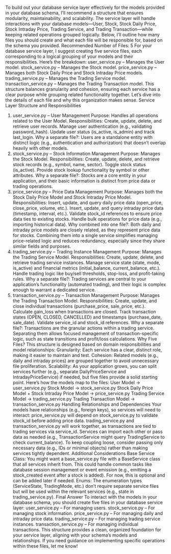 To build out your database service layer effectively for the models provided in your database schema, I’ll recommend a structure that ensures modularity, maintainability, and scalability. The service layer will handle interactions with your database models—User, Stock, Stock Daily Price, Stock Intraday Price, Trading Service, and Trading Transaction—while keeping related operations grouped logically. Below, I’ll outline how many files you should create and what each file will be responsible for, based on the schema you provided.
Recommended Number of Files: 5
For your database service layer, I suggest creating five service files, each corresponding to a logical grouping of your models and their responsibilities. Here’s the breakdown:
user_service.py – Manages the User model.
stock_service.py – Manages the Stock model.
price_service.py – Manages both Stock Daily Price and Stock Intraday Price models.
trading_service.py – Manages the Trading Service model.
transaction_service.py – Manages the Trading Transaction model.
This structure balances granularity and cohesion, ensuring each service has a clear purpose while grouping related functionality together. Let’s dive into the details of each file and why this organization makes sense.
Service Layer Structure and Responsibilities
1. user_service.py – User Management
Purpose: Handles all operations related to the User Model.
Responsibilities:
Create, update, delete, and retrieve user records.
Manage user authentication (e.g., validating password_hash).
Update user status (is_active, is_admin) and track last_login.
Why a separate file?: Users are a standalone entity with distinct logic (e.g., authentication and authorization) that doesn’t overlap heavily with other models.
2. stock_service.py – Stock Information Management
Purpose: Manages the Stock Model.
Responsibilities:
Create, update, delete, and retrieve stock records (e.g., symbol, name, sector).
Toggle stock status (is_active).
Provide stock lookup functionality by symbol or other attributes.
Why a separate file?: Stocks are a core entity in your application, and their basic information is distinct from price data or trading operations.
3. price_service.py – Price Data Management
Purpose: Manages both the Stock Daily Price Model and Stock Intraday Price Model.
Responsibilities:
Insert, update, and query daily price data (open_price, close_price, volume, etc.).
Insert, update, and query intraday price data (timestamp, interval, etc.).
Validate stock_id references to ensure price data ties to existing stocks.
Handle bulk operations for price data (e.g., importing historical data).
Why combined into one file?: Both daily and intraday price models are closely related, as they represent price data for stocks. Combining them into a single service simplifies managing price-related logic and reduces redundancy, especially since they share similar fields and purposes.
4. trading_service.py – Trading Instance Management
Purpose: Manages the Trading Service Model.
Responsibilities:
Create, update, delete, and retrieve trading service instances.
Manage service state (state, mode, is_active) and financial metrics (initial_balance, current_balance, etc.).
Handle trading logic like buy/sell thresholds, stop-loss, and profit-taking rules.
Why a separate file?: Trading services are central to your application’s functionality (automated trading), and their logic is complex enough to warrant a dedicated service.
5. transaction_service.py – Transaction Management
Purpose: Manages the Trading Transaction Model.
Responsibilities:
Create, update, and close individual transactions (purchase_price, sale_price, etc.).
Calculate gain_loss when transactions are closed.
Track transaction states (OPEN, CLOSED, CANCELLED) and timestamps (purchase_date, sale_date).
Validate service_id and stock_id references.
Why a separate file?: Transactions are the granular actions within a trading service. Separating them allows focused management of transaction-specific logic, such as state transitions and profit/loss calculations.
Why Five Files?
This structure is designed based on domain responsibilities and model relationships:
Granularity: Each service has a clear, distinct role, making it easier to maintain and test.
Cohesion: Related models (e.g., daily and intraday prices) are grouped together to avoid unnecessary file proliferation.
Scalability: As your application grows, you can split services further (e.g., separate DailyPriceService and IntradayPriceService) if needed, but five files provide a solid starting point.
Here’s how the models map to the files:
User Model → user_service.py
Stock Model → stock_service.py
Stock Daily Price Model + Stock Intraday Price Model → price_service.py
Trading Service Model → trading_service.py
Trading Transaction Model → transaction_service.py
Handling Relationships and Dependencies
Your models have relationships (e.g., foreign keys), so services will need to interact:
price_service.py will depend on stock_service.py to validate stock_id before adding price data.
trading_service.py and transaction_service.py will work together, as transactions are tied to trading services via service_id.
Services can import each other or pass data as needed (e.g., TransactionService might query TradingService to check current_balance).
To keep coupling loose, consider passing only necessary data (e.g., IDs or minimal objects) rather than making services tightly dependent.
Additional Considerations
Base Service Class: You might want a base_service.py file with a BaseService class that all services inherit from. This could handle common tasks like database session management or event emission (e.g., emitting a stock_created event after a stock is added). For now, this is optional and can be added later if needed.
Enums: The enumeration types (ServiceState, TradingMode, etc.) don’t require separate service files but will be used within the relevant services (e.g., state in trading_service.py).
Final Answer
To interact with the models in your database schema, you should create five files in your database service layer:
user_service.py – For managing users.
stock_service.py – For managing stock information.
price_service.py – For managing daily and intraday price data.
trading_service.py – For managing trading service instances.
transaction_service.py – For managing individual transactions.
This structure provides a clean, organized foundation for your service layer, aligning with your schema’s models and relationships. If you need guidance on implementing specific operations within these files, let me know!